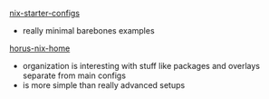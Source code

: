 
[nix-starter-configs](https://github.com/Misterio77/nix-starter-configs/tree/main)
- really minimal barebones examples

[horus-nix-home](https://github.com/Th0rgal/horus-nix-home/tree/master)
- organization is interesting with stuff like packages and overlays separate from main configs
- is more simple than really advanced setups